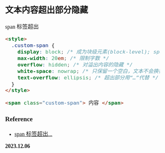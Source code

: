 <font size=4 face='楷体'>

## 文本内容超出部分隐藏

span 标签超出

```html
<style>
  .custom-span {
    display: block; /* 成为块级元素(block-level); span元素的默认display属性值 */
    max-width: 20em; /* 限制字数 */
    overflow: hidden; /* 对溢出内容的隐藏 */
    white-space: nowrap; /* 只保留一个空白，文本不会换行，会在在同一行上继续，直到遇到br标签为止 */
    text-overflow: ellipsis; /* 超出部分用“…”代替 */
  }
</style>

<span class="custom-span"> 内容 </span>
```

### Reference

- [span 标签超出...](https://blog.csdn.net/m0_51105610/article/details/125968118)

**2023.12.06**
